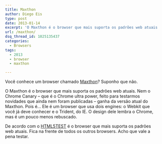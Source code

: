 ```yaml
---
title: Maxthon
author: Diego Eis
type: post
date: 2013-01-14
excerpt: 'O Maxthon é o browser que mais suporta os padrões web atuais. '
url: /maxthon/
dsq_thread_id: 1025135437
categories:
  - Browsers
tags:
  - 2013
  - browser
  - maxthon

---
```

Você conhece um browser chamado [Maxthon][1]? Suponho que não.

O Maxthon é o browser que mais suporta os padrões web atuais. Nem o Chrome Canary &#8211; que é o Chrome ultra power, feito para testarmos novidades que ainda nem foram publicadas &#8211; ganha da versão atual do Maxthon. Pois é&#8230; Ele é um browser que usa dois engines: o Webkit que você já deve conhecer e o Trident, do IE. O design dele lembra o Chrome, mas é um pouco menos rebuscado.

De acordo com o [HTML5TEST][2] é o browser que mais suporta os padrões web atuais. Fica na frente de todos os outros browsers. Acho que vale a pena testar.

 [1]: http://www.maxthon.com/
 [2]: http://html5test.com/compare/browser/maxthon345/chromecanary/opera1210.html
